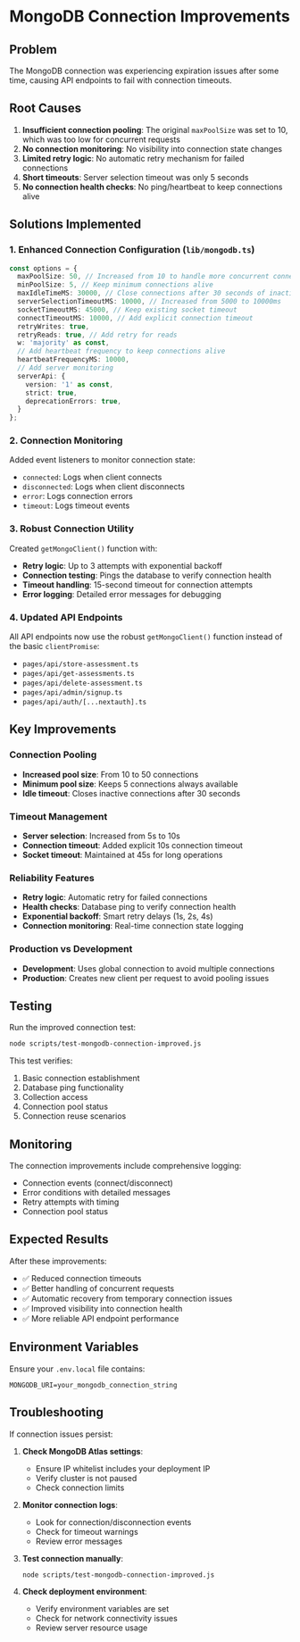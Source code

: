 # MongoDB Connection Improvements

## Problem
The MongoDB connection was experiencing expiration issues after some time, causing API endpoints to fail with connection timeouts.

## Root Causes
1. **Insufficient connection pooling**: The original `maxPoolSize` was set to 10, which was too low for concurrent requests
2. **No connection monitoring**: No visibility into connection state changes
3. **Limited retry logic**: No automatic retry mechanism for failed connections
4. **Short timeouts**: Server selection timeout was only 5 seconds
5. **No connection health checks**: No ping/heartbeat to keep connections alive

## Solutions Implemented

### 1. Enhanced Connection Configuration (`lib/mongodb.ts`)

```typescript
const options = {
  maxPoolSize: 50, // Increased from 10 to handle more concurrent connections
  minPoolSize: 5, // Keep minimum connections alive
  maxIdleTimeMS: 30000, // Close connections after 30 seconds of inactivity
  serverSelectionTimeoutMS: 10000, // Increased from 5000 to 10000ms
  socketTimeoutMS: 45000, // Keep existing socket timeout
  connectTimeoutMS: 10000, // Add explicit connection timeout
  retryWrites: true,
  retryReads: true, // Add retry for reads
  w: 'majority' as const,
  // Add heartbeat frequency to keep connections alive
  heartbeatFrequencyMS: 10000,
  // Add server monitoring
  serverApi: {
    version: '1' as const,
    strict: true,
    deprecationErrors: true,
  }
};
```

### 2. Connection Monitoring

Added event listeners to monitor connection state:
- `connected`: Logs when client connects
- `disconnected`: Logs when client disconnects  
- `error`: Logs connection errors
- `timeout`: Logs timeout events

### 3. Robust Connection Utility

Created `getMongoClient()` function with:
- **Retry logic**: Up to 3 attempts with exponential backoff
- **Connection testing**: Pings the database to verify connection health
- **Timeout handling**: 15-second timeout for connection attempts
- **Error logging**: Detailed error messages for debugging

### 4. Updated API Endpoints

All API endpoints now use the robust `getMongoClient()` function instead of the basic `clientPromise`:

- `pages/api/store-assessment.ts`
- `pages/api/get-assessments.ts`
- `pages/api/delete-assessment.ts`
- `pages/api/admin/signup.ts`
- `pages/api/auth/[...nextauth].ts`

## Key Improvements

### Connection Pooling
- **Increased pool size**: From 10 to 50 connections
- **Minimum pool size**: Keeps 5 connections always available
- **Idle timeout**: Closes inactive connections after 30 seconds

### Timeout Management
- **Server selection**: Increased from 5s to 10s
- **Connection timeout**: Added explicit 10s connection timeout
- **Socket timeout**: Maintained at 45s for long operations

### Reliability Features
- **Retry logic**: Automatic retry for failed connections
- **Health checks**: Database ping to verify connection health
- **Exponential backoff**: Smart retry delays (1s, 2s, 4s)
- **Connection monitoring**: Real-time connection state logging

### Production vs Development
- **Development**: Uses global connection to avoid multiple connections
- **Production**: Creates new client per request to avoid pooling issues

## Testing

Run the improved connection test:
```bash
node scripts/test-mongodb-connection-improved.js
```

This test verifies:
1. Basic connection establishment
2. Database ping functionality
3. Collection access
4. Connection pool status
5. Connection reuse scenarios

## Monitoring

The connection improvements include comprehensive logging:
- Connection events (connect/disconnect)
- Error conditions with detailed messages
- Retry attempts with timing
- Connection pool status

## Expected Results

After these improvements:
- ✅ Reduced connection timeouts
- ✅ Better handling of concurrent requests
- ✅ Automatic recovery from temporary connection issues
- ✅ Improved visibility into connection health
- ✅ More reliable API endpoint performance

## Environment Variables

Ensure your `.env.local` file contains:
```
MONGODB_URI=your_mongodb_connection_string
```

## Troubleshooting

If connection issues persist:

1. **Check MongoDB Atlas settings**:
   - Ensure IP whitelist includes your deployment IP
   - Verify cluster is not paused
   - Check connection limits

2. **Monitor connection logs**:
   - Look for connection/disconnection events
   - Check for timeout warnings
   - Review error messages

3. **Test connection manually**:
   ```bash
   node scripts/test-mongodb-connection-improved.js
   ```

4. **Check deployment environment**:
   - Verify environment variables are set
   - Check for network connectivity issues
   - Review server resource usage 